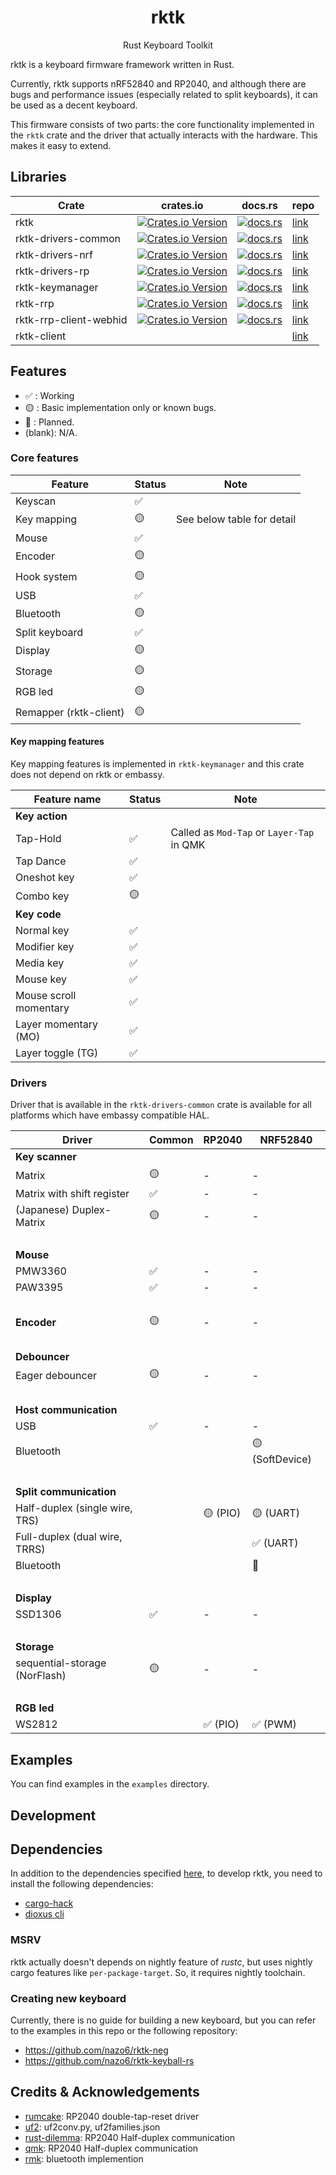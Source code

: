<h1 align="center">rktk</h1>
<p align="center">Rust Keyboard Toolkit</p>

rktk is a keyboard firmware framework written in Rust.

Currently, rktk supports nRF52840 and RP2040, and although there are bugs and
performance issues (especially related to split keyboards), it can be used as a
decent keyboard.

This firmware consists of two parts: the core functionality implemented in the
`rktk` crate and the driver that actually interacts with the hardware. This
makes it easy to extend.

## Libraries

| Crate                  | crates.io                                                                                                                       | docs.rs                                                                                                    | repo                                                                         |
| ---------------------- | ------------------------------------------------------------------------------------------------------------------------------- | ---------------------------------------------------------------------------------------------------------- | ---------------------------------------------------------------------------- |
| rktk                   | [![Crates.io Version](https://img.shields.io/crates/v/rktk)](https://crates.io/crates/rktk)                                     | [![docs.rs](https://img.shields.io/docsrs/rktk)](https://docs.rs/rktk)                                     | [link](https://github.com/nazo6/rktk/tree/master/lib/rktk)                   |
| rktk-drivers-common    | [![Crates.io Version](https://img.shields.io/crates/v/rktk-drivers-common)](https://crates.io/crates/rktk-drivers-common)       | [![docs.rs](https://img.shields.io/docsrs/rktk-drivers-common)](https://docs.rs/rktk-drivers-common)       | [link](https://github.com/nazo6/rktk/tree/master/lib/rktk-drivers-common)    |
| rktk-drivers-nrf       | [![Crates.io Version](https://img.shields.io/crates/v/rktk-drivers-nrf)](https://crates.io/crates/rktk-drivers-nrf)             | [![docs.rs](https://img.shields.io/docsrs/rktk-drivers-nrf)](https://docs.rs/rktk-drivers-nrf)             | [link](https://github.com/nazo6/rktk/tree/master/lib/rktk-drivers-nrf)       |
| rktk-drivers-rp        | [![Crates.io Version](https://img.shields.io/crates/v/rktk-drivers-rp)](https://crates.io/crates/rktk-drivers-rp)               | [![docs.rs](https://img.shields.io/docsrs/rktk-drivers-rp)](https://docs.rs/rktk-drivers-rp)               | [link](https://github.com/nazo6/rktk/tree/master/lib/rktk-drivers-rp)        |
| rktk-keymanager        | [![Crates.io Version](https://img.shields.io/crates/v/rktk-keymanager)](https://crates.io/crates/rktk-keymanager)               | [![docs.rs](https://img.shields.io/docsrs/rktk-keymanager)](https://docs.rs/rktk-keymanager)               | [link](https://github.com/nazo6/rktk/tree/master/lib/rktk-keymanager)        |
| rktk-rrp               | [![Crates.io Version](https://img.shields.io/crates/v/rktk-rrp)](https://crates.io/crates/rktk-rrp)                             | [![docs.rs](https://img.shields.io/docsrs/rktk-rrp)](https://docs.rs/rktk-rrp)                             | [link](https://github.com/nazo6/rktk/tree/master/lib/rktk-rrp)               |
| rktk-rrp-client-webhid | [![Crates.io Version](https://img.shields.io/crates/v/rktk-rrp-client-webhid)](https://crates.io/crates/rktk-rrp-client-webhid) | [![docs.rs](https://img.shields.io/docsrs/rktk-rrp-client-webhid)](https://docs.rs/rktk-rrp-client-webhid) | [link](https://github.com/nazo6/rktk/tree/master/lib/rktk-rrp-client-webhid) |
| rktk-client            |                                                                                                                                 |                                                                                                            | [link](https://github.com/nazo6/rktk/tree/master/tools/rktk-client)          |

## Features

- ✅ : Working
- 🟡 : Basic implementation only or known bugs.
- 🔴 : Planned.
- (blank): N/A.

### Core features

| Feature                | Status | Note                       |
| ---------------------- | ------ | -------------------------- |
| Keyscan                | ✅     |                            |
| Key mapping            | 🟡     | See below table for detail |
| Mouse                  | ✅     |                            |
| Encoder                | 🟡     |                            |
| Hook system            | 🟡     |                            |
| USB                    | ✅     |                            |
| Bluetooth              | 🟡     |                            |
| Split keyboard         | ✅     |                            |
| Display                | 🟡     |                            |
| Storage                | 🟡     |                            |
| RGB led                | 🟡     |                            |
| Remapper (rktk-client) | 🟡     |                            |

#### Key mapping features

Key mapping features is implemented in `rktk-keymanager` and this crate does not
depend on rktk or embassy.

| Feature name           | Status | Note                                      |
| ---------------------- | ------ | ----------------------------------------- |
| **Key action**         |        |                                           |
| Tap-Hold               | ✅     | Called as `Mod-Tap` or `Layer-Tap` in QMK |
| Tap Dance              | ✅     |                                           |
| Oneshot key            | ✅     |                                           |
| Combo key              | 🟡     |                                           |
| **Key code**           |        |                                           |
| Normal key             | ✅     |                                           |
| Modifier key           | ✅     |                                           |
| Media key              | ✅     |                                           |
| Mouse key              | ✅     |                                           |
| Mouse scroll momentary | ✅     |                                           |
| Layer momentary (MO)   | ✅     |                                           |
| Layer toggle (TG)      | ✅     |                                           |

### Drivers

Driver that is available in the `rktk-drivers-common` crate is available for all
platforms which have embassy compatible HAL.

| Driver                         | Common | RP2040   | NRF52840        |
| ------------------------------ | ------ | -------- | --------------- |
| **Key scanner**                |        |          |                 |
| Matrix                         | 🟡     | -        | -               |
| Matrix with shift register     | ✅     | -        | -               |
| (Japanese) Duplex-Matrix       | 🟡     | -        | -               |
| &nbsp;                         |        |          |                 |
| **Mouse**                      |        |          |                 |
| PMW3360                        | ✅     | -        | -               |
| PAW3395                        | ✅     | -        | -               |
| &nbsp;                         |        |          |                 |
| **Encoder**                    | 🟡     | -        | -               |
| &nbsp;                         |        |          |                 |
| **Debouncer**                  |        |          |                 |
| Eager debouncer                | 🟡     | -        | -               |
| &nbsp;                         |        |          |                 |
| **Host communication**         |        |          |                 |
| USB                            | ✅     | -        | -               |
| Bluetooth                      |        |          | 🟡 (SoftDevice) |
| &nbsp;                         |        |          |                 |
| **Split communication**        |        |          |                 |
| Half-duplex (single wire, TRS) |        | 🟡 (PIO) | 🟡 (UART)       |
| Full-duplex (dual wire, TRRS)  |        |          | ✅ (UART)       |
| Bluetooth                      |        |          | 🔴              |
| &nbsp;                         |        |          |                 |
| **Display**                    |        |          |                 |
| SSD1306                        | ✅     | -        | -               |
| &nbsp;                         |        |          |                 |
| **Storage**                    |        |          |                 |
| sequential-storage (NorFlash)  | 🟡     | -        | -               |
| &nbsp;                         |        |          |                 |
| **RGB led**                    |        |          |                 |
| WS2812                         |        | ✅ (PIO) | ✅ (PWM)        |

## Examples

You can find examples in the `examples` directory.

## Development

## Dependencies

In addition to the dependencies specified [here](https://rktk.nazo6.dev/docs), to develop rktk, you need to install the following dependencies:
- [cargo-hack](https://github.com/taiki-e/cargo-hack)
- [dioxus cli](https://crates.io/crates/dioxus-cli)

### MSRV

rktk actually doesn't depends on nightly feature of _rustc_, but uses nightly
cargo features like `per-package-target`. So, it requires nightly toolchain.

### Creating new keyboard

Currently, there is no guide for building a new keyboard, but you can refer to
the examples in this repo or the following repository:

- https://github.com/nazo6/rktk-neg
- https://github.com/nazo6/rktk-keyball-rs

## Credits & Acknowledgements

- [rumcake](https://github.com/Univa/rumcake): RP2040 double-tap-reset driver
- [uf2](https://github.com/microsoft/uf2): uf2conv.py, uf2families.json
- [rust-dilemma](https://github.com/simmsb/rusty-dilemma): RP2040 Half-duplex
  communication
- [qmk](https://github.com/qmk/qmk_firmware): RP2040 Half-duplex communication
- [rmk](https://github.com/HaoboGu/rmk): bluetooth implemention
